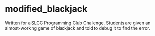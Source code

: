 # modified_blackjack

Written for a SLCC Programming Club Challenge. Students are given an almost-working game of blackjack and told to debug it to find the error.
